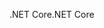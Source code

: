 <span data-ttu-id="a6e63-101">.NET Core</span><span class="sxs-lookup"><span data-stu-id="a6e63-101">.NET Core</span></span>